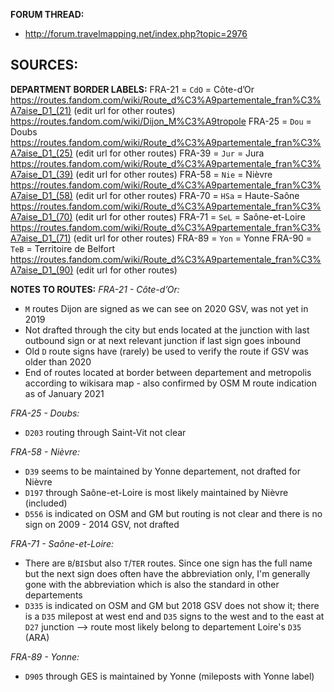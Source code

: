 ﻿**FORUM THREAD:**
- http://forum.travelmapping.net/index.php?topic=2976


**SOURCES:**
- 

**DEPARTMENT BORDER LABELS:**
FRA-21 = `CdO` = Côte-d’Or
   https://routes.fandom.com/wiki/Route_d%C3%A9partementale_fran%C3%A7aise_D1_(21) (edit url for other routes)
   https://routes.fandom.com/wiki/Dijon_M%C3%A9tropole
FRA-25 = `Dou` = Doubs
   https://routes.fandom.com/wiki/Route_d%C3%A9partementale_fran%C3%A7aise_D1_(25) (edit url for other routes)
FRA-39 = `Jur` = Jura
   https://routes.fandom.com/wiki/Route_d%C3%A9partementale_fran%C3%A7aise_D1_(39) (edit url for other routes)
FRA-58 = `Nie` = Nièvre
   https://routes.fandom.com/wiki/Route_d%C3%A9partementale_fran%C3%A7aise_D1_(58) (edit url for other routes)
FRA-70 = `HSa` = Haute-Saône
   https://routes.fandom.com/wiki/Route_d%C3%A9partementale_fran%C3%A7aise_D1_(70) (edit url for other routes)
FRA-71 = `SeL` = Saône-et-Loire
   https://routes.fandom.com/wiki/Route_d%C3%A9partementale_fran%C3%A7aise_D1_(71) (edit url for other routes)
FRA-89 = `Yon` = Yonne
FRA-90 = `TeB` = Territoire de Belfort
   https://routes.fandom.com/wiki/Route_d%C3%A9partementale_fran%C3%A7aise_D1_(90) (edit url for other routes)


**NOTES TO ROUTES:**
*FRA-21 - Côte-d’Or:*
- `M` routes Dijon are signed as we can see on 2020 GSV, was not yet in 2019
 - Not drafted through the city but ends located at the junction with last outbound sign or at next relevant junction if last sign goes inbound
 - Old `D` route signs have (rarely) be used to verify the route if GSV was older than 2020
 - End of routes located at border between departement and metropolis according to wikisara map - also confirmed by OSM M route indication as of January 2021

*FRA-25 - Doubs:*
- `D203` routing through Saint-Vit not clear

*FRA-58 - Nièvre:*
- `D39` seems to be maintained by Yonne departement, not drafted for Nièvre
- `D197` through Saône-et-Loire is most likely maintained by Nièvre (included)
- `D556` is indicated on OSM and GM but routing is not clear and there is no sign on 2009 - 2014 GSV, not drafted

*FRA-71 - Saône-et-Loire:*
- There are `B`/`BIS`but also `T`/`TER` routes. Since one sign has the full name but the next sign does often have the abbreviation only, I'm generally gone with the abbreviation which is also the standard in other departements
- `D335` is indicated on OSM and GM but 2018 GSV does not show it; there is a `D35` milepost at west end and `D35` signs to the west and to the east at `D27` junction --> route most likely belong to departement Loire's `D35` (ARA)

*FRA-89 - Yonne:*
- `D905` through GES is maintained by Yonne (mileposts with Yonne label)